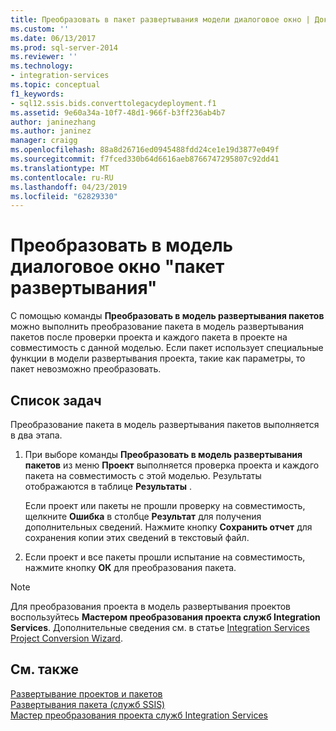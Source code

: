 ```yaml
---
title: Преобразовать в пакет развертывания модели диалоговое окно | Документация Майкрософт
ms.custom: ''
ms.date: 06/13/2017
ms.prod: sql-server-2014
ms.reviewer: ''
ms.technology:
- integration-services
ms.topic: conceptual
f1_keywords:
- sql12.ssis.bids.converttolegacydeployment.f1
ms.assetid: 9e60a34a-10f7-48d1-966f-b3ff236ab4b7
author: janinezhang
ms.author: janinez
manager: craigg
ms.openlocfilehash: 88a8d26716ed0945488fdd24ce1e19d3877e049f
ms.sourcegitcommit: f7fced330b64d6616aeb8766747295807c92dd41
ms.translationtype: MT
ms.contentlocale: ru-RU
ms.lasthandoff: 04/23/2019
ms.locfileid: "62829330"
---
```

# <a name="convert-to-package-deployment-model-dialog-box"></a>Преобразовать в модель диалоговое окно "пакет развертывания"
  С помощью команды **Преобразовать в модель развертывания пакетов** можно выполнить преобразование пакета в модель развертывания пакетов после проверки проекта и каждого пакета в проекте на совместимость с данной моделью. Если пакет использует специальные функции в модели развертывания проекта, такие как параметры, то пакет невозможно преобразовать.  
  
## <a name="task-list"></a>Список задач  
 Преобразование пакета в модель развертывания пакетов выполняется в два этапа.  
  
1.  При выборе команды **Преобразовать в модель развертывания пакетов** из меню **Проект** выполняется проверка проекта и каждого пакета на совместимость с этой моделью. Результаты отображаются в таблице **Результаты** .  
  
     Если проект или пакеты не прошли проверку на совместимость, щелкните **Ошибка** в столбце **Результат** для получения дополнительных сведений. Нажмите кнопку **Сохранить отчет** для сохранения копии этих сведений в текстовый файл.  
  
2.  Если проект и все пакеты прошли испытание на совместимость, нажмите кнопку **ОК** для преобразования пакета.  
  
> [!NOTE]  
>  Для преобразования проекта в модель развертывания проектов воспользуйтесь **Мастером преобразования проекта служб Integration Services**. Дополнительные сведения см. в статье [Integration Services Project Conversion Wizard](../../2014/integration-services/integration-services-project-conversion-wizard.md).  
  
## <a name="see-also"></a>См. также  
 [Развертывание проектов и пакетов](packages/deploy-integration-services-ssis-projects-and-packages.md)   
 [Развертывания пакета &#40;служб SSIS&#41;](packages/legacy-package-deployment-ssis.md)   
 [Мастер преобразования проекта служб Integration Services](../../2014/integration-services/integration-services-project-conversion-wizard.md)  
  
  
